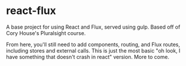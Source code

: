 # react-flux
A base project for using React and Flux, served using gulp. Based off of Cory House's Pluralsight course.

From here, you'll still need to add components, routing, and Flux routes, including stores and external calls. This is just the most basic "oh look, I have something that doesn't crash in react" version. More to come.
